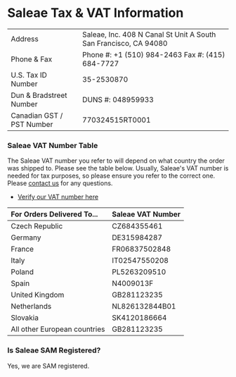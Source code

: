 # Saleae Tax & VAT Information

|  |  |
| :--- | :--- |
| Address | Saleae, Inc. 408 N Canal St Unit A  South San Francisco, CA 94080 |
| Phone & Fax | Phone \#: +1 \(510\) 984-2463 Fax \#: \(415\) 684-7727 |
| U.S. Tax ID Number | 35-2530870 |
| Dun & Bradstreet Number | DUNS \#: 048959933 |
| Canadian GST / PST Number | 770324515RT0001 |

### Saleae VAT Number Table

The Saleae VAT number you refer to will depend on what country the order was shipped to. Please see the table below. Usually, Saleae's VAT number is needed for tax purposes, so please ensure you refer to the correct one. Please [contact us](https://contact.saleae.com/hc/en-us/requests/new) for any questions.

* [Verify our VAT number here](http://ec.europa.eu/taxation_customs/vies/vatResponse.html)

| For Orders Delivered To... | Saleae VAT Number |
| :--- | :--- |
| Czech Republic | CZ684355461 |
| Germany | DE315984287 |
| France | FR06837502848 |
| Italy | IT02547550208 |
| Poland | PL5263209510 |
| Spain | N4009013F |
| United Kingdom | GB281123235 |
| Netherlands | NL826132844B01 |
| Slovakia | SK4120186664 |
| All other European countries | GB281123235 |

### Is Saleae SAM Registered?

Yes, we are SAM registered.




